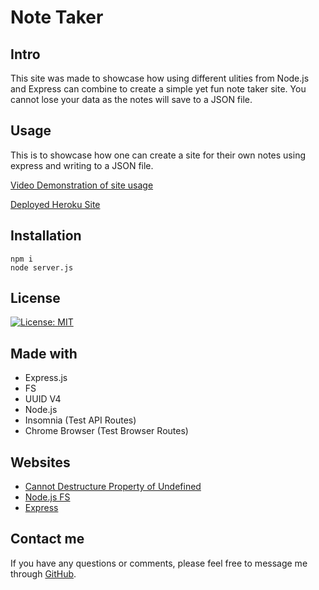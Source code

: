 # Note Taker

## Intro
This site was made to showcase how using different ulities from Node.js and Express can combine to create a simple yet fun note taker site. You cannot lose your data as the notes will save to a JSON file. 

## Usage
This is to showcase how one can create a site for their own notes using express and writing to a JSON file. 

[Video Demonstration of site usage](https://www.screencast.com/t/vSkTvgc7kv83)

[Deployed Heroku Site](https://radiant-ridge-66596.herokuapp.com/)

## Installation
```
npm i
node server.js
```
## License
[![License: MIT](https://img.shields.io/badge/License-MIT-yellow.svg)](https://opensource.org/licenses/MIT)


## Made with
- Express.js
- FS
- UUID V4
- Node.js
- Insomnia (Test API Routes)
- Chrome Browser (Test Browser Routes)

## Websites
- [Cannot Destructure Property of Undefined](https://bobbyhadz.com/blog/javascript-cannot-destructure-property-of-undefined#:~:text=The%20%22Cannot%20destructure%20property%20of,name%7D%20%3D%20undefined%20%7C%7C%20%7B%7D%3B%20.)
- [Node.js FS](https://nodejs.dev/learn/the-nodejs-fs-module)
- [Express](https://expressjs.com/en/api.html)

## Contact me
If you have any questions or comments, please feel free to message me through [GitHub](https://github.com/cpastorelli/).